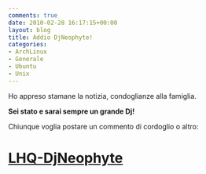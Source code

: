 ```yaml
---
comments: true
date: 2010-02-28 16:17:15+00:00
layout: blog
title: Addio DjNeophyte!
categories:
- ArchLinux
- Generale
- Ubuntu
- Unix
---
```


Ho appreso stamane la notizia, condoglianze alla famiglia.




**Sei stato e sarai sempre un grande Dj!**




Chiunque voglia postare un commento di cordoglio o altro:





# [LHQ-DjNeophyte](http://www.linuxqualityhelp.it/supporto/viewtopic.php?f=30&t=4883)
